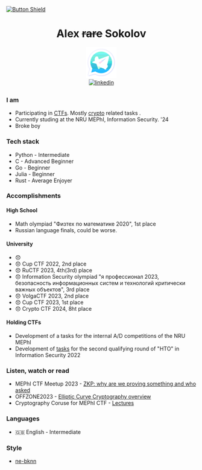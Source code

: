 [![Button Shield]][Shield]

<div align="center"> 
<h1>Alex <del>rare</del> Sokolov</h1>
  <a href="https://t.me/Sarkoxed" target="_blank">
    <img src="https://github.com/Sarkoxed/Sarkoxed/blob/main/telelogo.png">
  </a>
</div>
<div align="center">
 <a href="https://www.linkedin.com/in/alexander-sokolov-6a043b254" target="_blank">
    <img src=https://img.shields.io/badge/linkedin-%2300acee.svg?color=000000&style=for-the-badge&logo=linkedin&logoColor=white alt=linkedin style="margin-bottom: 5px;" />
  </a>
</div>

[Shield]: ./README.md

[Button Shield]: https://img.shields.io/badge/ru-ff008d


### I am
 
  - Participating in [CTFs](https://ctftime.org/team/76463). Mostly [crypto](https://github.com/Sarkoxed/ctf-writeups) related tasks .
  - Currently studing at the NRU MEPhI, Information Security. '24
  - Broke boy

### Tech stack
  
  - Python - Intermediate
  - C -      Advanced Beginner
  - Go -     Beginner
  - Julia -  Beginner
  - Rust -   Average Enjoyer

### Accomplishments

#### High School

  - Math olympiad "Физтех по математике 2020", 1st place
  - Russian language finals, could be worse.

#### University

  - 😞
  - 😞 Cup CTF 2022, 2nd place
  - 😞 RuCTF 2023, 4th(3rd) place
  - 😞 Information Security olympiad "я профессионал 2023, безопасность информационных систем и технологий критически важных объектов", 3rd place
  - 😞 VolgaCTF 2023, 2nd place
  - 😞 Cup CTF 2023, 1st place
  - 😞 Crypto CTF 2024, 8ht place



#### Holding CTFs

- Development of a tasks for the internal A/D competitions of the NRU MEPhI
- Development of [tasks](https://github.com/sprushed/nto2022_public/tree/master/tasks/crypto) for the second qualifying round of "НТО" in Information Security 2022

### Listen, watch or read

- MEPhI CTF Meetup 2023 - [ZKP: why are we proving something and who asked](https://www.youtube.com/watch?v=DZNZTlycUs4)
- OFFZONE2023 - [Elliptic Curve Cryptography overview](https://www.youtube.com/watch?v=Jn9Wkhm7TKg)
- Cryptography Coruse for MEPhI CTF - [Lectures](https://github.com/Sarkoxed/MEPhI-CTF-Lectures)



### Languages

  - :gb: English - Intermediate

### Style

  - [ne-bknn](https://github.com/ne-bknn)
